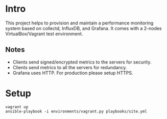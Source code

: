 # Intro

This project helps to provision and maintain a performance monitoring
system based on collectd, InfluxDB, and Grafana. It comes with a 2-nodes
VirtualBox/Vagrant test environment.

## Notes

- Clients send signed/encrypted metrics to the servers for security.
- Clients send metrics to all the servers for redundancy.
- Grafana uses HTTP. For production please setup HTTPS.

# Setup

    vagrant up
    ansible-playbook -i environments/vagrant.py playbooks/site.yml
